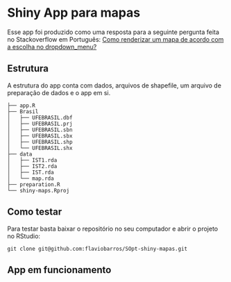 # Shiny App para mapas

Esse app foi produzido como uma resposta para a seguinte pergunta feita no Stackoverflow em Português: [Como renderizar um mapa de acordo com a escolha no dropdown_menu?](https://pt.stackoverflow.com/questions/359126/r-shiny-e-mapas-como-renderizar-um-mapa-de-acordo-com-a-escolha-no-dropdown-me)

## Estrutura

A estrutura do app conta com dados, arquivos de shapefile, um arquivo de preparação de dados e o app em si.

```
├── app.R
├── Brasil
│   ├── UFEBRASIL.dbf
│   ├── UFEBRASIL.prj
│   ├── UFEBRASIL.sbn
│   ├── UFEBRASIL.sbx
│   ├── UFEBRASIL.shp
│   └── UFEBRASIL.shx
├── data
│   ├── IST1.rda
│   ├── IST2.rda
│   ├── IST.rda
│   └── map.rda
├── preparation.R
└── shiny-maps.Rproj
```

## Como testar

Para testar basta baixar o repositório no seu computador e abrir o projeto no RStudio:

```
git clone git@github.com:flaviobarros/SOpt-shiny-mapas.git
```

## App em funcionamento

